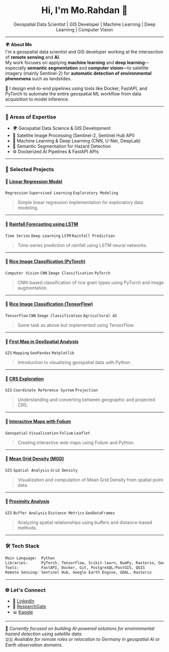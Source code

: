 <h1 align="center">Hi, I'm Mo.Rahdan 👋</h1>

<p align="center">
  Geospatial Data Scientist | GIS Developer | Machine Learning | Deep Learning | Computer Vision  
</p>

---

🌍 **About Me**  
I'm a geospatial data scientist and GIS developer working at the intersection of **remote sensing** and **AI**.  
My work focuses on applying **machine learning** and **deep learning**—especially **semantic segmentation** and **computer vision**—to satellite imagery (mainly Sentinel-2) for **automatic detection of environmental phenomena** such as landslides.

🚀 I design end-to-end pipelines using tools like Docker, FastAPI, and PyTorch to automate the entire geospatial ML workflow from data acquisition to model inference.

---

### 🔬 Areas of Expertise

- 🌍 Geospatial Data Science & GIS Development  
- 🚁 Satellite Image Processing (Sentinel-2, Sentinel Hub API)  
- 🤖 Machine Learning & Deep Learning (CNN, U-Net, DeepLab)  
- 🧠 Semantic Segmentation for Hazard Detection  
- ⚙️ Dockerized AI Pipelines & FastAPI APIs

---

### 📂 Selected Projects

#### 🔹 [Linear Regression Model](https://www.kaggle.com/code/mohammadrahdanmofrad/linear-regression-model)  
`Regression` `Supervised Learning` `Exploratory Modeling`  
> Simple linear regression implementation for exploratory data modeling.

---

#### 🔹 [Rainfall Forecasting using LSTM](https://www.kaggle.com/code/mohammadrahdanmofrad/rainfall-forecasting-using-lstm)  
`Time Series` `Deep Learning` `LSTM` `Rainfall Prediction`  
> Time-series prediction of rainfall using LSTM neural networks.

---

#### 🔹 [Rice Image Classification (PyTorch)](https://www.kaggle.com/code/mohammadrahdanmofrad/rice-image-classification-cnn-pytorch)  
`Computer Vision` `CNN` `Image Classification` `PyTorch`  
> CNN-based classification of rice grain types using PyTorch and image augmentation.

---

#### 🔹 [Rice Image Classification (TensorFlow)](https://www.kaggle.com/code/mohammadrahdanmofrad/rice-image-classification-cnn-tensorflow)  
`TensorFlow` `CNN` `Image Classification` `Agricultural AI`  
> Same task as above but implemented using TensorFlow.

---

#### 🔹 [First Map in GeoSpatial Analysis](https://www.kaggle.com/code/mohammadrahdanmofrad/ex-1-geospatial-analysis-first-map)  
`GIS` `Mapping` `GeoPandas` `Matplotlib`  
> Introduction to visualizing geospatial data with Python.

---

#### 🔹 [CRS Exploration](https://www.kaggle.com/code/mohammadrahdanmofrad/ex-2-geospatial-analysis-crs)  
`GIS` `Coordinate Reference System` `Projection`  
> Understanding and converting between geographic and projected CRS.

---

#### 🔹 [Interactive Maps with Folium](https://www.kaggle.com/code/mohammadrahdanmofrad/ex-3-geospatial-analysis-interactive-maps)  
`Geospatial` `Visualization` `Folium` `Leaflet`  
> Creating interactive web maps using Folium and Python.

---

#### 🔹 [Mean Grid Density (MGD)](https://www.kaggle.com/code/mohammadrahdanmofrad/ex-4-geospatial-analysis-mgd)  
`GIS` `Spatial Analysis` `Grid Density`  
> Visualization and computation of Mean Grid Density from spatial point data.

---

#### 🔹 [Proximity Analysis](https://www.kaggle.com/code/mohammadrahdanmofrad/proximity-analysis)  
`GIS` `Buffer Analysis` `Distance Metrics` `GeoDataFrames`  
> Analyzing spatial relationships using buffers and distance-based methods.

---

### 🛠 Tech Stack

```python
Main Language:  Python  
Libraries:      PyTorch, TensorFlow, Scikit-learn, NumPy, Rasterio, GeoPandas, OpenCV  
Tools:          FastAPI, Docker, Git, PostgreSQL/PostGIS, QGIS  
Remote Sensing: Sentinel Hub, Google Earth Engine, GDAL, Rasterio  
```

---

### 🌐 Let's Connect

- 🔗 [LinkedIn](https://www.linkedin.com/in/mo-rahdan-149554265/)  
- 🧪 [ResearchGate](https://www.researchgate.net/profile/Mohamad-Rahdan-Mofrad)  
- 📊 [Kaggle](https://www.kaggle.com/mohammadrahdanmofrad)  

---

🌟 _Currently focused on building AI-powered solutions for environmental hazard detection using satellite data._  
🇩🇪 _Available for remote roles or relocation to Germany in geospatial AI or Earth observation domains._

